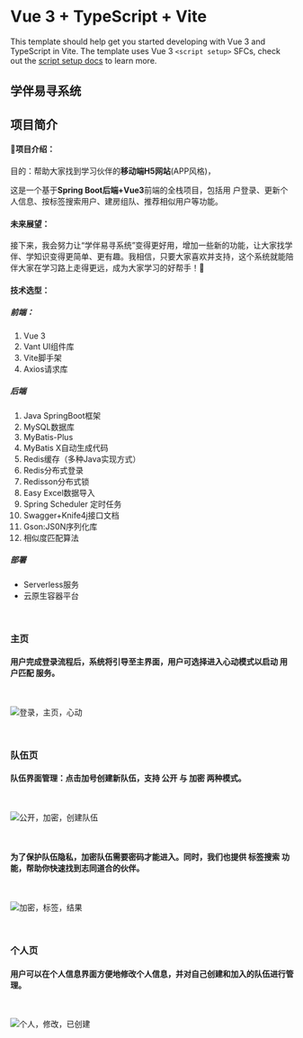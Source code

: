 # Vue 3 + TypeScript + Vite

This template should help get you started developing with Vue 3 and TypeScript in Vite. The template uses Vue 3 `<script setup>` SFCs, check out the [script setup docs](https://v3.vuejs.org/api/sfc-script-setup.html#sfc-script-setup) to learn more.

## 学伴易寻系统

## 项目简介 

#### 🥇项目介绍：

目的：帮助大家找到学习伙伴的**移动端H5网站**(APP风格)，

这是一个基于**Spring Boot后端+Vue3**前端的全栈项目，包括用
户登录、更新个人信息、按标签搜索用户、建房组队、推荐相似用户等功能。

#### 未来展望：

接下来，我会努力让“学伴易寻系统”变得更好用，增加一些新的功能，让大家找学伴、学知识变得更简单、更有趣。我相信，只要大家喜欢并支持，这个系统就能陪伴大家在学习路上走得更远，成为大家学习的好帮手！🤗

#### **技术选型：**

##### **前端：**

1. Vue 3
2. Vant UI组件库
3. Vite脚手架
4. Axios请求库

##### 后端

1. Java SpringBoot框架
2. MySQL数据库
3. MyBatis-Plus
4. MyBatis X自动生成代码
5. Redis缓存（多种Java实现方式）
6. Redis分布式登录
7. Redisson分布式锁
8. Easy Excel数据导入
9. Spring Scheduler 定时任务
10. Swagger+Knife4j接口文档
11. Gson:JS0N序列化库
12. 相似度匹配算法

##### 部署

- Serverless服务
- 云原生容器平台

<br/>

### 主页

#### 用户完成登录流程后，系统将引导至主界面，用户可选择进入心动模式以启动 用户匹配 服务。

<br/>

![登录，主页，心动](https://wbe-tilas.oss-cn-hangzhou.aliyuncs.com/%E5%AD%A6%E4%BC%B4%E6%98%93%E5%AF%BB%E5%9B%BE%E7%89%87%E9%9B%86/%E7%99%BB%E5%BD%95%EF%BC%8C%E4%B8%BB%E9%A1%B5%EF%BC%8C%E5%BF%83%E5%8A%A8.jpg)

<br/>

### 队伍页

#### 队伍界面管理：点击加号创建新队伍，支持 公开 与 加密 两种模式。

<br/>

![公开，加密，创建队伍](https://wbe-tilas.oss-cn-hangzhou.aliyuncs.com/%E5%AD%A6%E4%BC%B4%E6%98%93%E5%AF%BB%E5%9B%BE%E7%89%87%E9%9B%86/%E5%85%AC%E5%BC%80%EF%BC%8C%E5%8A%A0%E5%AF%86%EF%BC%8C%E5%88%9B%E5%BB%BA%E9%98%9F%E4%BC%8D.jpg)

<br/>

#### 为了保护队伍隐私，加密队伍需要密码才能进入。同时，我们也提供 标签搜索 功能，帮助你快速找到志同道合的伙伴。

<br/>

![加密，标签，结果](https://wbe-tilas.oss-cn-hangzhou.aliyuncs.com/%E5%AD%A6%E4%BC%B4%E6%98%93%E5%AF%BB%E5%9B%BE%E7%89%87%E9%9B%86/%E5%8A%A0%E5%AF%86%EF%BC%8C%E6%A0%87%E7%AD%BE%EF%BC%8C%E7%BB%93%E6%9E%9C.jpg)

<br/>

### 个人页

#### 用户可以在个人信息界面方便地修改个人信息，并对自己创建和加入的队伍进行管理。

<br/>

![个人，修改，已创建](https://wbe-tilas.oss-cn-hangzhou.aliyuncs.com/%E5%AD%A6%E4%BC%B4%E6%98%93%E5%AF%BB%E5%9B%BE%E7%89%87%E9%9B%86/%E4%B8%AA%E4%BA%BA%EF%BC%8C%E4%BF%AE%E6%94%B9%EF%BC%8C%E5%B7%B2%E5%88%9B%E5%BB%BA.jpg)

